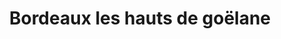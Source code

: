 ---
title: "Bordeaux les hauts de goëlane"
description: "Verre 14cl"
price: "3.50"
image: "Bordeaux.webp"
---
